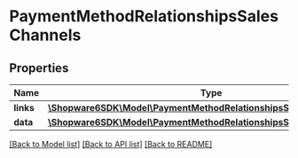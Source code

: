 # PaymentMethodRelationshipsSalesChannels

## Properties
Name | Type | Description | Notes
------------ | ------------- | ------------- | -------------
**links** | [**\Shopware6SDK\Model\PaymentMethodRelationshipsSalesChannelsLinks**](PaymentMethodRelationshipsSalesChannelsLinks.md) |  | [optional] 
**data** | [**\Shopware6SDK\Model\PaymentMethodRelationshipsSalesChannelsData[]**](PaymentMethodRelationshipsSalesChannelsData.md) |  | [optional] 

[[Back to Model list]](../../README.md#documentation-for-models) [[Back to API list]](../../README.md#documentation-for-api-endpoints) [[Back to README]](../../README.md)

